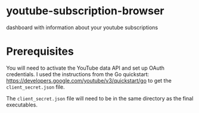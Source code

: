# youtube-subscription-browser
dashboard with information about your youtube subscriptions

# Prerequisites
You will need to activate the YouTube data API and set up OAuth credentials.
I used the instructions from the Go quickstart: https://developers.google.com/youtube/v3/quickstart/go
to get the `client_secret.json` file.

The `client_secret.json` file will need to be in the same directory as the final executables.
